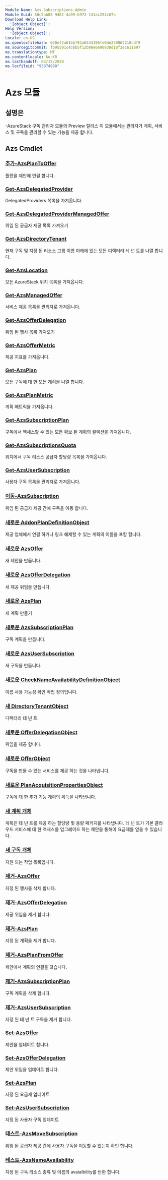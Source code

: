 ```yaml
---
Module Name: Azs.Subscriptions.Admin
Module Guid: 60c5ab08-9482-4a99-b973-141ac294c07a
Download Help Link:
  '[object Object]': 
Help Version:
  '[object Object]': 
Locale: en-US
ms.openlocfilehash: 030ef2a61bbf93a6544196fe0de239062218cdf9
ms.sourcegitcommit: fb95591c45bb5f12b98e0690938d18f2ec611897
ms.translationtype: MT
ms.contentlocale: ko-KR
ms.lasthandoff: 03/15/2020
ms.locfileid: "93874988"
---
```

# Azs 모듈
## 설명은
-AzureStack 구독 관리자 모듈의 Preview 릴리스  이 모듈에서는 관리자가 계획, 서비스 및 구독을 관리할 수 있는 기능을 제공 합니다.

## Azs Cmdlet
### [추가-AzsPlanToOffer](Add-AzsPlanToOffer.md)
플랜을 제안에 연결 합니다.

### [Get-AzsDelegatedProvider](Get-AzsDelegatedProvider.md)
DelegatedProviders 목록을 가져옵니다.

### [Get-AzsDelegatedProviderManagedOffer](Get-AzsDelegatedProviderManagedOffer.md)
위임 된 공급자 제공 목록 가져오기

### [Get-AzsDirectoryTenant](Get-AzsDirectoryTenant.md)
현재 구독 및 지정 된 리소스 그룹 이름 아래에 있는 모든 디렉터리 테 넌 트를 나열 합니다.

### [Get-AzsLocation](Get-AzsLocation.md)
모든 AzureStack 위치 목록을 가져옵니다.

### [Get-AzsManagedOffer](Get-AzsManagedOffer.md)
서비스 제공 목록을 관리자로 가져옵니다.

### [Get-AzsOfferDelegation](Get-AzsOfferDelegation.md)
위임 된 행사 목록 가져오기

### [Get-AzsOfferMetric](Get-AzsOfferMetric.md)
제공 지표를 가져옵니다.

### [Get-AzsPlan](Get-AzsPlan.md)
모든 구독에 대 한 모든 계획을 나열 합니다.

### [Get-AzsPlanMetric](Get-AzsPlanMetric.md)
계획 메트릭을 가져옵니다.

### [Get-AzsSubscriptionPlan](Get-AzsSubscriptionPlan.md)
구독에서 액세스할 수 있는 모든 확보 된 계획의 컬렉션을 가져옵니다.

### [Get-AzsSubscriptionsQuota](Get-AzsSubscriptionsQuota.md)
위치에서 구독 리소스 공급자 할당량 목록을 가져옵니다.

### [Get-AzsUserSubscription](Get-AzsUserSubscription.md)
사용자 구독 목록을 관리자로 가져옵니다.

### [이동-AzsSubscription](Move-AzsSubscription.md)
위임 된 공급자 제공 간에 구독을 이동 합니다.

### [새로운 AddonPlanDefinitionObject](New-AddonPlanDefinitionObject.md)
제공 업체에서 연결 하거나 링크 해제할 수 있는 계획의 이름을 포함 합니다.

### [새로운 AzsOffer](New-AzsOffer.md)
새 제안을 만듭니다.

### [새로운 AzsOfferDelegation](New-AzsOfferDelegation.md)
새 제공 위임을 만듭니다.

### [새로운 AzsPlan](New-AzsPlan.md)
새 계획 만들기

### [새로운 AzsSubscriptionPlan](New-AzsSubscriptionPlan.md)
구독 계획을 만듭니다.

### [새로운 AzsUserSubscription](New-AzsUserSubscription.md)
새 구독을 만듭니다.

### [새로운 CheckNameAvailabilityDefinitionObject](New-CheckNameAvailabilityDefinitionObject.md)
이름 사용 가능성 확인 작업 정의입니다.

### [새 DirectoryTenantObject](New-DirectoryTenantObject.md)
디렉터리 테 넌 트.

### [새로운 OfferDelegationObject](New-OfferDelegationObject.md)
위임을 제공 합니다.

### [새로운 OfferObject](New-OfferObject.md)
구독을 만들 수 있는 서비스를 제공 하는 것을 나타냅니다.

### [새로운 PlanAcquisitionPropertiesObject](New-PlanAcquisitionPropertiesObject.md)
구독에 대 한 추가 기능 계획의 획득을 나타냅니다.

### [새 계획 개체](New-PlanObject.md)
계획은 테 넌 트를 제공 하는 할당량 및 용량 패키지를 나타냅니다.
테 넌 트가 기본 클라우드 서비스에 대 한 액세스를 업그레이드 하는 제안을 통해이 요금제를 얻을 수 있습니다.

### [새 구독 개체](New-SubscriptionObject.md)
지원 되는 작업 목록입니다.

### [제거-AzsOffer](Remove-AzsOffer.md)
지정 된 행사를 삭제 합니다.

### [제거-AzsOfferDelegation](Remove-AzsOfferDelegation.md)
제공 위임을 제거 합니다.

### [제거-AzsPlan](Remove-AzsPlan.md)
지정 된 계획을 제거 합니다.

### [제거-AzsPlanFromOffer](Remove-AzsPlanFromOffer.md)
제안에서 계획의 연결을 끊습니다.

### [제거-AzsSubscriptionPlan](Remove-AzsSubscriptionPlan.md)
구독 계획을 삭제 합니다.

### [제거-AzsUserSubscription](Remove-AzsUserSubscription.md)
지정 된 테 넌 트 구독을 제거 합니다.

### [Set-AzsOffer](Set-AzsOffer.md)
제안을 업데이트 합니다.

### [Set-AzsOfferDelegation](Set-AzsOfferDelegation.md)
제안 위임을 업데이트 합니다.

### [Set-AzsPlan](Set-AzsPlan.md)
지정 된 요금제 업데이트

### [Set-AzsUserSubscription](Set-AzsUserSubscription.md)
지정 된 사용자 구독 업데이트

### [테스트-AzsMoveSubscription](Test-AzsMoveSubscription.md)
위임 된 공급자 제공 간에 사용자 구독을 이동할 수 있는지 확인 합니다.

### [테스트-AzsNameAvailability](Test-AzsNameAvailability.md)
지정 된 구독 리소스 종류 및 이름의 avaialbility를 반환 합니다.

